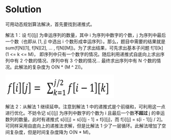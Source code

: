 # Solution

可用动态规划算法解决，首先要找到递推式。

解法 1：设 f[i][j] 为幸运序列的数量，其中 i 为序列中数字的个数，j 为序列中最后一个数（也即从 [1, j] 中选出 i 个数形成幸运序列）。那么，题目中需要的结果就是 sum(f[N][1], f[N][2], ... , f[N][M])。为了求出结果，可先求出基本子问题 f[1][k] (1 <= k <= M)， 即序列中只有一个数字的情况。随后利用递推式自底向上求出序列中有 2 个数的情况、序列中有 3 个数的情况... 最终求出序列中有 N 个数的情况。此解法的复杂度为 O(N * (M ^ 2))。

![递推式](./v1.jpg)

解法 2：从解法 1 继续延申。注意到解法 1 中的递推式是个前缀和，可利用这一点进行优化。不妨令记 s[i][j] 为序列中数字的个数为 i 且最后一个数**不超过** j 的幸运数列的数量。此时有递推式 s[i][j] = s[i][j - 1] + f[i][j]，而 f[i][j] = s[i - 1][j / 2]。可同样采用自底向上的递推法求解，但是比解法 1 少了一层循环。此解法增加了空间复杂度，但是时间复杂度降为 O(N * M)。

